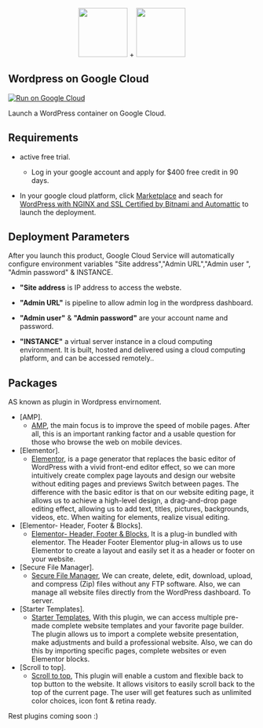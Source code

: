 <p align="center"><img src="/WordPress.png" height="100" />  + <img src="/CloudRun.png" height="100"/>  </p>

## Wordpress on Google Cloud  
[![Run on Google Cloud](https://storage.googleapis.com/cloudrun/button.svg)](https://console.cloud.google.com/)

Launch a WordPress container on Google Cloud.

## Requirements

* active free trial.

  * Log in your google account and apply for $400 free credit in 90 days.
* In your google cloud platform, click [Marketplace](https://console.cloud.google.com/marketplace?authuser=1&folder=&organizationId=&project=daring-wavelet-179806) and seach for  [WordPress with NGINX and SSL Certified by Bitnami and Automattic](https://console.cloud.google.com/marketplace/details/bitnami-launchpad/wordpresspro?q=wordpress%20with%20nginx%20and%20ssl%20certified%20by%20bitnami%20and%20automattic&id=2cd37bcb-755a-46d6-885f-ec0d758f716d&project=daring-wavelet-179806&authuser=1&folder&organizationId) to launch the deployment.  

## Deployment Parameters
After you launch this product, Google Cloud Service will automatically configure environment variables "Site address","Admin URL","Admin user
", "Admin password" & INSTANCE.
 
* **"Site address** is IP address to access the webste.
 
* **"Admin URL"** is pipeline to allow admin log in the wordpress dashboard.
 
* **"Admin user"** & **"Admin password"** are your account name and password.
 
* **"INSTANCE"** a virtual server instance in a cloud computing environment. It is built, hosted and delivered using a cloud computing platform, and can be accessed remotely.. 

 
## Packages
AS known as plugin in Wordpress envirnoment.
* [AMP].
  * [AMP](https://wordpress.org/plugins/amp/), the main focus is to improve the speed of mobile pages. After all, this is an important ranking factor and a usable question for those who browse the web on mobile devices.
* [Elementor].
  * [Elementor](https://wordpress.org/plugins/elementor/), is a page generator that replaces the basic editor of WordPress with a vivid front-end editor effect, so we can more intuitively create complex page layouts and design our website without editing pages and previews Switch between pages. The difference with the basic editor is that on our website editing page, it allows us to achieve a high-level design, a drag-and-drop page editing effect, allowing us to add text, titles, pictures, backgrounds, videos, etc. When waiting for elements, realize visual editing.
* [Elementor- Header, Footer & Blocks].
  * [Elementor- Header, Footer & Blocks](https://wordpress.org/plugins/header-footer-elementor/), It is a plug-in bundled with elementor. The Header Footer Elementor plug-in allows us to use Elementor to create a layout and easily set it as a header or footer on your website.
* [Secure File Manager].
  * [Secure File Manager](https://wordpress.org/plugins/search/Secure+File+Manager/), We can create, delete, edit, download, upload, and compress (Zip) files without any FTP software. Also, we can manage all website files directly from the WordPress dashboard. To server.
* [Starter Templates].
  * [Starter Templates](https://wordpress.org/plugins/astra-sites/), With this plugin, we can access multiple pre-made complete website templates and your favorite page builder. The plugin allows us to import a complete website presentation, make adjustments and build a professional website. Also, we can do this by importing specific pages, complete websites or even Elementor blocks.
* [Scroll to top].
  * [Scroll to top](https://wordpress.org/plugins/simple-scroll-to-top-button/), This plugin will enable a custom and flexible back to top button to the website. It allows visitors to easily scroll back to the top of the current page. The user will get features such as unlimited color choices, icon font & retina ready.

Rest plugins coming soon :)
